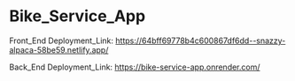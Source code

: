 # Bike_Service_App

Front_End Deployment_Link: https://64bff69778b4c600867df6dd--snazzy-alpaca-58be59.netlify.app/

Back_End Deployment_Link: https://bike-service-app.onrender.com/
